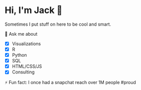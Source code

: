 # Hi, I'm Jack 👋

Sometimes I put stuff on here to be cool and smart.

💬 Ask me about

- [x] Visualizations
- [x] R
- [x] Python
- [x] SQL
- [x] HTML/CSS/JS
- [x] Consulting

⚡ Fun fact: I once had a snapchat reach over 1M people #proud

<!--
**jgarabedian/jgarabedian** is a ✨ _special_ ✨ repository because its `README.md` (this file) appears on your GitHub profile.

Here are some ideas to get you started:

- 🔭 I’m currently working on ...
- 🌱 I’m currently learning ...
- 👯 I’m looking to collaborate on ...
- 🤔 I’m looking for help with ...
- 💬 Ask me about ...
- 📫 How to reach me: ...
- 😄 Pronouns: ...
- ⚡ Fun fact: ...
-->
